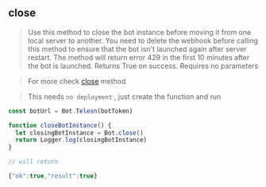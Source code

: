 ## close

> Use this method to close the bot instance before moving it from one local server to another. You need to delete the webhook before calling this method to ensure that the bot isn't launched again after server restart. The method will return error 429 in the first 10 minutes after the bot is launched. Returns True on success. Requires no parameters

> For more check [close](https://core.telegram.org/bots/api#close) method

> This needs `no deployment` , just create the function and run

```js
const botUrl = Bot.Telesn(botToken)

function closeBotInstance() {
  let closingBotInstance = Bot.close()
  return Logger.log(closingBotInstance)
}

// will return

{"ok":true,"result":true}
```
